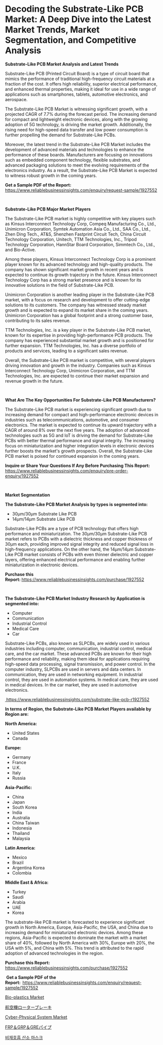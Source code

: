 <p><h1>Decoding the Substrate-Like PCB Market: A Deep Dive into the Latest Market Trends, Market Segmentation, and Competitive Analysis</h1></p><p><strong>Substrate-Like PCB Market Analysis and Latest Trends</strong></p>
<p><p>Substrate-Like PCB (Printed Circuit Board) is a type of circuit board that mimics the performance of traditional high-frequency circuit materials at a fraction of the cost. It offers high reliability, superior electrical performance, and enhanced thermal properties, making it ideal for use in a wide range of applications such as smartphones, tablets, automotive electronics, and aerospace.</p><p>The Substrate-Like PCB Market is witnessing significant growth, with a projected CAGR of 7.7% during the forecast period. The increasing demand for compact and lightweight electronic devices, along with the growing adoption of 5G technology, is driving the market growth. Additionally, the rising need for high-speed data transfer and low power consumption is further propelling the demand for Substrate-Like PCBs.</p><p>Moreover, the latest trend in the Substrate-Like PCB Market includes the development of advanced materials and technologies to enhance the performance of these boards. Manufacturers are focusing on innovations such as embedded component technology, flexible substrates, and advanced packaging solutions to meet the evolving requirements of the electronics industry. As a result, the Substrate-Like PCB Market is expected to witness robust growth in the coming years.</p></p>
<p><strong>Get a Sample PDF of the Report:&nbsp;</strong> <a href="https://www.reliablebusinessinsights.com/enquiry/request-sample/1927552">https://www.reliablebusinessinsights.com/enquiry/request-sample/1927552</a></p>
<p>&nbsp;</p>
<p><strong>Substrate-Like PCB Major Market Players</strong></p>
<p><p>The Substrate-Like PCB market is highly competitive with key players such as Kinsus Interconnect Technology Corp, Compeq Manufacturing Co., Ltd., Unimicron Corporation, Symtek Automation Asia Co., Ltd., SAA Co., Ltd., Zhen Ding Tech., AT&S, Shenzhen Fastprint Circuit Tech, China Circuit Technology Corporation, Unitech, TTM Technologies, Inc., Tripod Technology Corporation, HannStar Board Corporation, Simmtech Co., Ltd., and Bio-Active.</p><p>Among these players, Kinsus Interconnect Technology Corp is a prominent player known for its advanced technology and high-quality products. The company has shown significant market growth in recent years and is expected to continue its growth trajectory in the future. Kinsus Interconnect Technology Corp has a strong market presence and is known for its innovative solutions in the field of Substrate-Like PCB.</p><p>Unimicron Corporation is another leading player in the Substrate-Like PCB market, with a focus on research and development to offer cutting-edge solutions to its customers. The company has witnessed steady market growth and is expected to expand its market share in the coming years. Unimicron Corporation has a global footprint and a strong customer base, contributing to its sales revenue.</p><p>TTM Technologies, Inc. is a key player in the Substrate-Like PCB market, known for its expertise in providing high-performance PCB products. The company has experienced substantial market growth and is positioned for further expansion. TTM Technologies, Inc. has a diverse portfolio of products and services, leading to a significant sales revenue.</p><p>Overall, the Substrate-Like PCB market is competitive, with several players driving innovation and growth in the industry. Companies such as Kinsus Interconnect Technology Corp, Unimicron Corporation, and TTM Technologies, Inc. are expected to continue their market expansion and revenue growth in the future.</p></p>
<p>&nbsp;</p>
<p><strong>What Are The Key Opportunities For Substrate-Like PCB Manufacturers?</strong></p>
<p><p>The Substrate-Like PCB market is experiencing significant growth due to increasing demand for compact and high-performance electronic devices in industries such as telecommunications, automotive, and consumer electronics. The market is expected to continue its upward trajectory with a CAGR of around 8% over the next five years. The adoption of advanced technologies such as 5G and IoT is driving the demand for Substrate-Like PCBs with better thermal performance and signal integrity. The increasing focus on miniaturization and higher integration levels in electronic devices further boosts the market's growth prospects. Overall, the Substrate-Like PCB market is poised for continued expansion in the coming years.</p></p>
<p><strong>Inquire or Share Your Questions If Any Before Purchasing This Report:</strong> <a href="https://www.reliablebusinessinsights.com/enquiry/pre-order-enquiry/1927552">https://www.reliablebusinessinsights.com/enquiry/pre-order-enquiry/1927552</a></p>
<p>&nbsp;</p>
<p><strong>Market Segmentation</strong></p>
<p><strong>The Substrate-Like PCB Market Analysis by types is segmented into:</strong></p>
<p><ul><li>30μm/30μm Substrate Like PCB</li><li>14μm/14μm Substrate Like PCB</li></ul></p>
<p><p>Substrate-Like PCBs are a type of PCB technology that offers high performance and miniaturization. The 30μm/30μm Substrate-Like PCB market refers to PCBs with a dielectric thickness and copper thickness of 30μm each, providing improved signal integrity and reduced signal loss in high-frequency applications. On the other hand, the 14μm/14μm Substrate-Like PCB market consists of PCBs with even thinner dielectric and copper layers, offering enhanced electrical performance and enabling further miniaturization in electronic devices.</p></p>
<p><strong>Purchase this Report:&nbsp;</strong><a href="https://www.reliablebusinessinsights.com/purchase/1927552">https://www.reliablebusinessinsights.com/purchase/1927552</a></p>
<p>&nbsp;</p>
<p><strong>The Substrate-Like PCB Market Industry Research by Application is segmented into:</strong></p>
<p><ul><li>Computer</li><li>Communication</li><li>Industrial Control</li><li>Medical Care</li><li>Car</li></ul></p>
<p><p>Substrate-Like PCBs, also known as SLPCBs, are widely used in various industries including computer, communication, industrial control, medical care, and the car market. These advanced PCBs are known for their high performance and reliability, making them ideal for applications requiring high-speed data processing, signal transmission, and power control. In the computer industry, SLPCBs are used in servers and data centers. In communication, they are used in networking equipment. In industrial control, they are used in automation systems. In medical care, they are used in medical devices. In the car market, they are used in automotive electronics.</p></p>
<p><a href="https://www.reliablebusinessinsights.com/substrate-like-pcb-r1927552">&nbsp;https://www.reliablebusinessinsights.com/substrate-like-pcb-r1927552</a></p>
<p><strong>In terms of Region, the Substrate-Like PCB Market Players available by Region are:</strong></p>
<p>
    <p> <strong> North America: </strong>
        <ul>
            <li>United States</li>
            <li>Canada</li>
        </ul>
        </p> 
    <p> <strong> Europe: </strong>
        <ul>
            <li>Germany</li>
            <li>France</li>
            <li>U.K.</li>
            <li>Italy</li>
            <li>Russia</li>
        </ul>
        </p> 
    <p> <strong> Asia-Pacific: </strong>
        <ul>
            <li>China</li>
            <li>Japan</li>
            <li>South Korea</li>
            <li>India</li>
            <li>Australia</li>
            <li>China Taiwan</li>
            <li>Indonesia</li>
            <li>Thailand</li>
            <li>Malaysia</li>
        </ul>
        </p> 
    <p> <strong> Latin America: </strong>
        <ul>
            <li>Mexico</li>
            <li>Brazil</li>
            <li>Argentina Korea</li>
            <li>Colombia</li>
        </ul>
        </p> 
    <p> <strong> Middle East & Africa: </strong>
        <ul>
            <li>Turkey</li>
            <li>Saudi</li>
            <li>Arabia</li>
            <li>UAE</li>
            <li>Korea</li>
        </ul>
    </p>
    </p>
<p><p>The substrate-like PCB market is forecasted to experience significant growth in North America, Europe, Asia-Pacific, the USA, and China due to increasing demand for miniaturized electronic devices. Among these regions, Asia-Pacific is expected to dominate the market with a market share of 40%, followed by North America with 30%, Europe with 20%, the USA with 5%, and China with 5%. This trend is attributed to the rapid adoption of advanced technologies in the region.</p></p>
<p><strong>Purchase this Report: </strong><a href="https://www.reliablebusinessinsights.com/purchase/1927552">https://www.reliablebusinessinsights.com/purchase/1927552</a></p>
<p>&nbsp;<strong>Get a Sample PDF of the Report:&nbsp;&nbsp;</strong><a href="https://www.reliablebusinessinsights.com/enquiry/request-sample/1927552">https://www.reliablebusinessinsights.com/enquiry/request-sample/1927552</a></p>
<p><strong></strong></p>
<p><p><a href="https://github.com/juniordelafrance/Market-Research-Report-List-3/blob/main/bio-plastics-market.md">Bio-plastics Market</a></p><p><a href="https://github.com/nxboeu02965442/Market-Research-Report-List-2/blob/main/3646106116588.md">航空機ローターブレーキ</a></p><p><a href="https://github.com/jaidynmorantestelletmjzya/Market-Research-Report-List-3/blob/main/cyber-physical-system-market.md">Cyber-Physical System Market</a></p><p><a href="https://medium.com/@kyaorris56456/2024%E5%B9%B4%E3%81%8B%E3%82%892031%E5%B9%B4%E3%81%BE%E3%81%A7%E3%81%AEfrp-grp-gre%E3%83%91%E3%82%A4%E3%83%97%E5%B8%82%E5%A0%B4%E3%82%B7%E3%82%A7%E3%82%A2%E3%81%A8%E7%AB%B6%E4%BA%89%E3%81%AE%E6%99%AF%E8%A6%B3%E3%81%AB%E9%96%A2%E3%81%99%E3%82%8B%E6%B4%9E%E5%AF%9F-930af632d411">FRP＆GRP＆GREパイプ</a></p><p><a href="https://github.com/chupp85/Market-Research-Report-List-1/blob/main/7415205125331.md">비재호흡 산소 마스크</a></p></p>